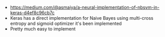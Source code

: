 * https://medium.com/@asmaiya/a-neural-implementation-of-nbsvm-in-keras-d4ef8c96cb7c 
* Keras has a direct implementation for Naive Bayes using multi-cross entropy and sigmoid optimizer it's been implemented
* Pretty much easy to implement
